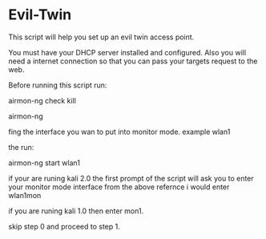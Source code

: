 # Evil-Twin

This script will help you set up an evil twin access point.

You must have your DHCP server installed and configured. Also you will need a internet connection so that you can pass your targets request to the web.  

Before running this script run:

airmon-ng check kill

airmon-ng

fing the interface you wan to put into monitor mode. example wlan1

the run:

airmon-ng start wlan1

if your are runing kali 2.0 the first prompt of the script will ask you to enter your monitor mode interface from the above refernce i would enter wlan1mon

if you are runing kali 1.0 then enter mon1.

skip step 0 and proceed to step 1.





